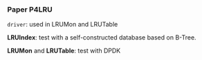### Paper P4LRU

``driver``: used in LRUMon and LRUTable

**LRUIndex**: test with a self-constructed database based on B-Tree. 

**LRUMon** and **LRUTable**: test with DPDK